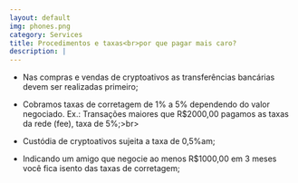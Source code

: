 ```yaml
---
layout: default
img: phones.png
category: Services
title: Procedimentos e taxas<br>por que pagar mais caro?
description: |
---
```

 * Nas compras e vendas de cryptoativos as transferências bancárias devem ser realizadas primeiro;<br>

* Cobramos taxas de corretagem de 1% a 5% dependendo do valor negociado. Ex.: Transações maiores que R$2000,00 pagamos as taxas da rede (fee), taxa de 5%;>br>

* Custódia de cryptoativos sujeita a taxa de 0,5%am;<br>

* Indicando um amigo que negocie ao menos R$1000,00 em 3 meses você fica isento das taxas de corretagem;<br>



